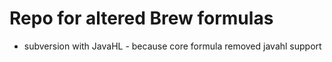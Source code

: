 # Repo for altered Brew formulas
- subversion with JavaHL - because core formula removed javahl support
